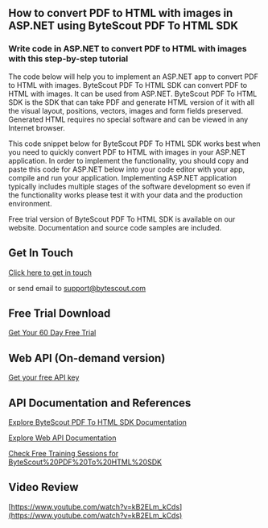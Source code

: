 ## How to convert PDF to HTML with images in ASP.NET using ByteScout PDF To HTML SDK

### Write code in ASP.NET to convert PDF to HTML with images with this step-by-step tutorial

The code below will help you to implement an ASP.NET app to convert PDF to HTML with images. ByteScout PDF To HTML SDK can convert PDF to HTML with images. It can be used from ASP.NET. ByteScout PDF To HTML SDK is the SDK that can take PDF and generate HTML version of it with all the visual layout, positions, vectors, images and form fields preserved. Generated HTML requires no special software and can be viewed in any Internet browser.

This code snippet below for ByteScout PDF To HTML SDK works best when you need to quickly convert PDF to HTML with images in your ASP.NET application. In order to implement the functionality, you should copy and paste this code for ASP.NET below into your code editor with your app, compile and run your application. Implementing ASP.NET application typically includes multiple stages of the software development so even if the functionality works please test it with your data and the production environment.

Free trial version of ByteScout PDF To HTML SDK is available on our website. Documentation and source code samples are included.

## Get In Touch

[Click here to get in touch](https://bytescout.zendesk.com/hc/en-us/requests/new?subject=ByteScout%20PDF%20To%20HTML%20SDK%20Question)

or send email to [support@bytescout.com](mailto:support@bytescout.com?subject=ByteScout%20PDF%20To%20HTML%20SDK%20Question) 

## Free Trial Download

[Get Your 60 Day Free Trial](https://bytescout.com/download/web-installer?utm_source=github-readme)

## Web API (On-demand version)

[Get your free API key](https://pdf.co/documentation/api?utm_source=github-readme)

## API Documentation and References

[Explore ByteScout PDF To HTML SDK Documentation](https://bytescout.com/documentation/index.html?utm_source=github-readme)

[Explore Web API Documentation](https://pdf.co/documentation/api?utm_source=github-readme)

[Check Free Training Sessions for ByteScout%20PDF%20To%20HTML%20SDK](https://academy.bytescout.com/)

## Video Review

[https://www.youtube.com/watch?v=kB2ELm_kCds](https://www.youtube.com/watch?v=kB2ELm_kCds)